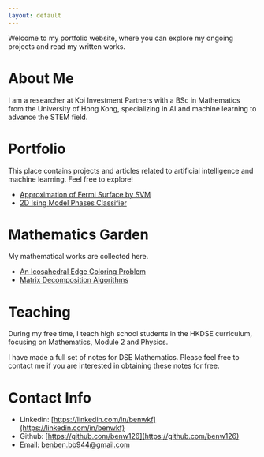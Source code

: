 ```yaml
---
layout: default
---
```


Welcome to my portfolio website, where you can explore my ongoing projects and read my written works.

# About Me

I am a researcher at Koi Investment Partners with a BSc in Mathematics from the University of Hong Kong, specializing in AI and machine learning to advance the STEM field.

# Portfolio

This place contains projects and articles related to artificial intelligence and machine learning. Feel free to explore! 

- [Approximation of Fermi Surface by SVM](https://github.com/benw126/Fermi-Surface-SVM)
- [2D Ising Model Phases Classifier](https://github.com/benw126/Ising-Model-Phases-Classifier-FNN)

# Mathematics Garden

My mathematical works are collected here.

- [An Icosahedral Edge Coloring Problem](./ico.html)
- [Matrix Decomposition Algorithms](https://github.com/benw126/Matrix-Decomposition-Algorithms)

# Teaching

During my free time, I teach high school students in the HKDSE curriculum, focusing on Mathematics, Module 2 and Physics. 

I have made a full set of notes for DSE Mathematics. Please feel free to contact me if you are interested in obtaining these notes for free.

# Contact Info

- Linkedin: [https://linkedin.com/in/benwkf](https://linkedin.com/in/benwkf)
- Github: [https://github.com/benw126](https://github.com/benw126)
- Email: [benben.bb944@gmail.com](mailto:x@x.com)
